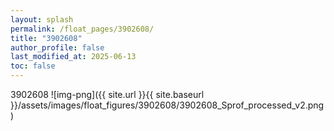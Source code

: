 ```yaml
---
layout: splash
permalink: /float_pages/3902608/
title: "3902608"
author_profile: false
last_modified_at: 2025-06-13
toc: false
---
```

 
3902608
![img-png]({{ site.url }}{{ site.baseurl }}/assets/images/float_figures/3902608/3902608_Sprof_processed_v2.png)